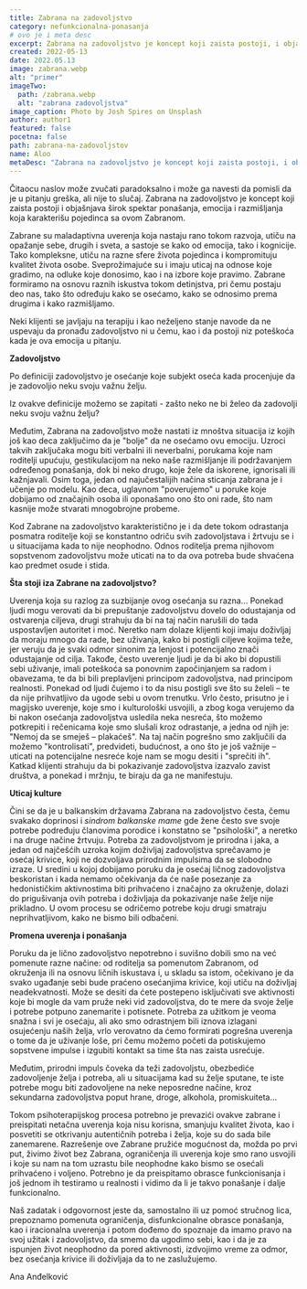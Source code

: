```yaml
---
title: Zabrana na zadovoljstvo
category: nefunkcionalna-ponasanja
# ovo je i meta desc
excerpt: Zabrana na zadovoljstvo je koncept koji zaista postoji, i objašnjava širok spektar ponašanja
created: 2022-05-13
date: 2022.05.13
image: zabrana.webp
alt: "primer"
imageTwo:
  path: /zabrana.webp
  alt: "zabrana zadovoljstva"
image_caption: Photo by Josh Spires on Unsplash
author: author1
featured: false
pocetna: false
path: zabrana-na-zadovoljstov
name: Aloo
metaDesc: "Zabrana na zadovoljstvo je koncept koji zaista postoji, i objašnjava širok spektar ponašanja"
---
```


Čitaocu naslov može zvučati paradoksalno i može ga navesti da pomisli da je u pitanju greška, ali nije to slučaj. Zabrana na zadovoljstvo je koncept koji zaista postoji i objašnjava širok spektar ponašanja, emocija i razmišljanja koja karakterišu pojedinca sa ovom Zabranom.

Zabrane su maladaptivna uverenja koja nastaju rano tokom razvoja, utiču na opažanje sebe, drugih i sveta, a sastoje se kako od emocija, tako i kognicije. Tako kompleksne, utiču na razne sfere života pojedinca i kompromituju kvalitet života osobe. Sveprožimajuće su i imaju uticaj na odnose koje gradimo, na odluke koje donosimo, kao i na izbore koje pravimo. Zabrane formiramo na osnovu raznih iskustva tokom detinjstva, pri čemu postaju deo nas, tako što određuju kako se osećamo, kako se odnosimo prema drugima i kako razmišljamo.

Neki klijenti se javljaju na terapiju i kao neželjeno stanje navode da ne uspevaju da pronađu zadovoljstvo ni u čemu, kao i da postoji niz poteškoća kada je ova emocija u pitanju.

**Zadovoljstvo**

Po definiciji zadovoljstvo je osećanje koje subjekt oseća kada procenjuje da je zadovoljio neku svoju važnu želju.

Iz ovakve definicije možemo se zapitati - zašto neko ne bi želeo da zadovolji neku svoju važnu želju?

Međutim, Zabrana na zadovoljstvo može nastati iz mnoštva situacija iz kojih još kao deca zaključimo da je &quot;bolje&quot; da ne osećamo ovu emociju. Uzroci takvih zaključaka mogu biti verbalni ili neverbalni, porukama koje nam roditelji upućuju, gestikulacijom na neko naše razmišljanje ili podržavanjem određenog ponašanja, dok bi neko drugo, koje žele da iskorene, ignorisali ili kažnjavali. Osim toga, jedan od najučestalijih načina sticanja zabrana je i učenje po modelu. Kao deca, uglavnom &quot;poverujemo&quot; u poruke koje dobijamo od značajnih osoba ili oponašamo ono što oni rade, što nam kasnije može stvarati mnogobrojne probeme.

Kod Zabrane na zadovoljstvo karakteristično je i da dete tokom odrastanja posmatra roditelje koji se konstantno odriču svih zadovoljstava i žrtvuju se i u situacijama kada to nije neophodno. Odnos roditelja prema njihovom sopstvenom zadovoljstvu može uticati na to da ova potreba bude shvaćena kao predmet osude i stida.

**Šta stoji iza Zabrane na zadovoljstvo?**

Uverenja koja su razlog za suzbijanje ovog osećanja su razna... Ponekad ljudi mogu verovati da bi prepuštanje zadovoljstvu dovelo do odustajanja od ostvarenja ciljeva, drugi strahuju da bi na taj način narušili do tada uspostavljen autoritet i moć. Neretko nam dolaze klijenti koji imaju doživljaj da moraju mnogo da rade, bez uživanja, kako bi postigli ciljeve kojima teže, jer veruju da je svaki odmor sinonim za lenjost i potencijalno znači odustajanje od cilja. Takođe, često uverenje ljudi je da bi ako bi dopustili sebi uživanje, imali poteškoća sa ponovnim započinjanjem sa radom i obavezama, te da bi bili preplavljeni principom zadovoljstva, nad principom realnosti. Ponekad od ljudi čujemo i to da nisu postigli sve što su želeli – te da nije prihvatljivo da ugode sebi u ovom trenutku. Vrlo često, prisutno je i magijsko uverenje, koje smo i kulturološki usvojili, a zbog koga verujemo da bi nakon osećanja zadovoljstva usledila neka nesreća, što možemo potkrepiti i rečenicama koje smo slušali kroz odrastanje, a jedna od njih je: &quot;Nemoj da se smeješ – plakaćeš&quot;. Na taj način pogrešno smo zaključili da možemo &quot;kontrolisati&quot;, predvideti, budućnost, a ono što je još važnije – uticati na potencijalne nesreće koje nam se mogu desiti i &quot;sprečiti ih&quot;. Katkad klijenti strahuju da bi pokazivanje zadovoljstva izazvalo zavist društva, a ponekad i mržnju, te biraju da ga ne manifestuju.

**Uticaj kulture**

Čini se da je u balkanskim državama Zabrana na zadovoljstvo česta, čemu svakako doprinosi i _sindrom balkanske mame_ gde žene često sve svoje potrebe podređuju članovima porodice i konstatno se &quot;psihološki&quot;, a neretko i na druge načine žrtvuju. Potreba za zadovoljstvom je prirodna i jaka, a jedan od najčešćih uzroka kojim doživljaj zadovoljstva sprečavamo je osećaj krivice, koji ne dozvoljava prirodnim impulsima da se slobodno izraze. U sredini u kojoj dobijamo poruku da je osećaj ličnog zadovoljstva beskoristan i kada nemamo očekivanja da će naše posezanje za hedonističkim aktivnostima biti prihvaćeno i značajno za okruženje, dolazi do prigušivanja ovih potreba i doživljaja da pokazivanje naše želje nije prikladno. U ovom procesu se odričemo potrebe koju drugi smatraju neprihvatljivom, kako ne bismo bili odbačeni.

**Promena uverenja i ponašanja**

Poruku da je lično zadovoljstvo nepotrebno i suvišno dobili smo na već pomenute razne načine: od roditelja sa pomenutom Zabranom, od okruženja ili na osnovu ličnih iskustava i, u skladu sa istom, očekivano je da svako ugađanje sebi bude praćeno osećanjima krivice, koji utiču na doživljaj neadekvatnosti. Može se desiti da ćete postepeno isključivati sve aktivnosti koje bi mogle da vam pruže neki vid zadovoljstva, do te mere da svoje želje i potrebe potpuno zanemarite i potisnete. Potreba za užitkom je veoma snažna i svi je osećaju, ali ako smo odrastnjem bili iznova izlagani osujećenju naših želja, vrlo verovatno da ćemo formirati pogrešna uverenja o tome da je uživanje loše, pri čemu možemo početi da potiskujemo sopstvene impulse i izgubiti kontakt sa time šta nas zaista usrećuje.

Međutim, prirodni impuls čoveka da teži zadovoljstu, obezbediće zadovoljenje želja i potreba, ali u situacijama kad su želje sputane, te iste potrebe mogu biti zadovoljene na neke neposredne načine, kroz sekundarna zadovoljstva poput hrane, droge, alkohola, promiskuiteta…

Tokom psihoterapijskog procesa potrebno je prevazići ovakve zabrane i preispitati netačna uverenja koja nisu korisna, smanjuju kvalitet života, kao i posvetiti se otkrivanju autentičnih potreba i želja, koje su do sada bile zanemarene. Razrešenje ove Zabrane pružiće mogućnost da, možda po prvi put, živimo život bez Zabrana, ograničenja ili uverenja koje smo rano usvojili i koje su nam na tom uzrastu bile neophodne kako bismo se osećali prihvaćeno i voljeno. Potrebno je da preispitamo obrasce funkcionisanja i još jednom ih testiramo u realnosti i vidimo da li je takvo ponašanje i dalje funkcionalno.

Naš zadatak i odgovornost jeste da, samostalno ili uz pomoć stručnog lica, prepoznamo pomenuta ograničenja, disfunkcionalne obrasce ponašanja, kao i iracionalna uverenja i potom dođemo do spoznaje da imamo pravo na svoj užitak i zadovoljstvo, da smemo da ugodimo sebi, kao i da je za ispunjen život neophodno da pored aktivnosti, izdvojimo vreme za odmor, bez osećanja krivice ili doživljaja da to ne zaslužujemo.

Ana Anđelković
